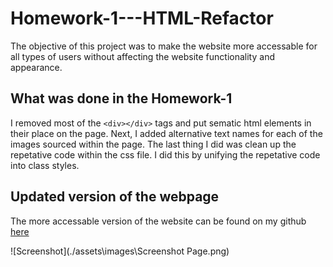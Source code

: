 # Homework-1---HTML-Refactor
The objective of this project was to make the website more accessable for all types of users without affecting the website functionality and appearance.

## What was done in the Homework-1
I removed most of the ``<div></div>`` tags and put sematic html elements in their place on the page.
Next, I added alternative text names for each of the images sourced within the page. 
The last thing I did was clean up the repetative code within the css file. I did this by unifying the repetative code into class styles. 

## Updated version of the webpage
The more accessable version of the website can be found on my github [here](https://kalvinn361.github.io/Homework1_HTML_refactor/)

![Screenshot](./assets\images\Screenshot Page.png)
